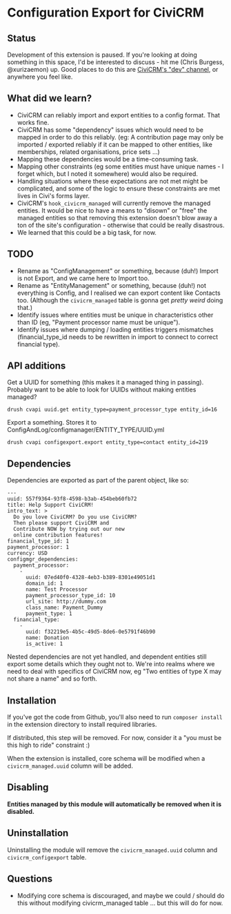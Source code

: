 # Configuration Export for CiviCRM

## Status

Development of this extension is paused. If you're looking at doing something in this space, I'd be interested to discuss - hit me (Chris Burgess, @xurizaemon) up. Good places to do this are [CiviCRM's "dev" channel](https://chat.civicrm.org/civicrm/channels/dev), or anywhere you feel like.

## What did we learn?

* CiviCRM can reliably import and export entities to a config format. That works fine.
* CiviCRM has some "dependency" issues which would need to be mapped in order to do this reliably. (eg: A contribution page may only be imported / exported reliably if it can be mapped to other entities, like memberships, related organisations, price sets ...)
* Mapping these dependencies would be a time-consuming task.
* Mapping other constraints (eg some entities must have unique names - I forget which, but I noted it somewhere) would also be required.
* Handling situations where these expectations are not met might be complicated, and some of the logic to ensure these constraints are met lives in Civi's forms layer.
* CiviCRM's `hook_civicrm_managed` will currently remove the managed entities. It would be nice to have a means to "disown" or "free" the managed entities so that removing this extension doesn't blow away a ton of the site's configuration - otherwise that could be really disastrous.
* We learned that this could be a big task, for now.

## TODO

* Rename as "ConfigManagement" or something, because (duh!) Import is not Export, and we came here to Import too.
* Rename as "EntityManagement" or something, because (duh!) not everything is Config, and I realised we can export content like Contacts too. (Although the `civicrm_managed` table is gonna get *pretty weird* doing that.)
* Identify issues where entities must be unique in characteristics other than ID (eg, "Payment processor name must be unique").
* Identify issues where dumping / loading entities triggers mismatches (financial_type_id needs to be rewritten in import to connect to correct financial type).

## API additions

Get a UUID for something (this makes it a managed thing in passing). Probably want to be able to look for UUIDs without making entities managed?

    drush cvapi uuid.get entity_type=payment_processor_type entity_id=16

Export a something. Stores it to ConfigAndLog/configmanager/ENTITY_TYPE/UUID.yml

    drush cvapi configexport.export entity_type=contact entity_id=219

## Dependencies

Dependencies are exported as part of the parent object, like so:

    ---
    uuid: 557f9364-93f8-4598-b3ab-454beb60fb72
    title: Help Support CiviCRM!
    intro_text: >
      Do you love CiviCRM? Do you use CiviCRM?
      Then please support CiviCRM and
      Contribute NOW by trying out our new
      online contribution features!
    financial_type_id: 1
    payment_processor: 1
    currency: USD
    configmgr_dependencies:
      payment_processor:
        -
          uuid: 07ed40f0-4328-4eb3-b389-8301e49051d1
          domain_id: 1
          name: Test Processor
          payment_processor_type_id: 10
          url_site: http://dummy.com
          class_name: Payment_Dummy
          payment_type: 1
      financial_type:
        -
          uuid: f32219e5-4b5c-49d5-8de6-0e5791f46b90
          name: Donation
          is_active: 1

Nested dependencies are not yet handled, and dependent entities still export some details which they ought not to. We're into realms where we need to deal with specifics of CiviCRM now, eg "Two entities of type X may not share a name" and so forth.

## Installation

If you've got the code from Github, you'll also need to run `composer install` in the extension directory to install required libraries.

If distributed, this step will be removed. For now, consider it a "you must be this high to ride" constraint :)

When the extension is installed, core schema will be modified when a `civicrm_managed.uuid` column will be added.

## Disabling

**Entities managed by this module will automatically be removed when it is disabled.**

## Uninstallation

Uninstalling the module will remove the `civicrm_managed.uuid` column and `civicrm_configexport` table.

## Questions

* Modifying core schema is discouraged, and maybe we could / should do this without modifying civicrm_managed table ... but this will do for now.
